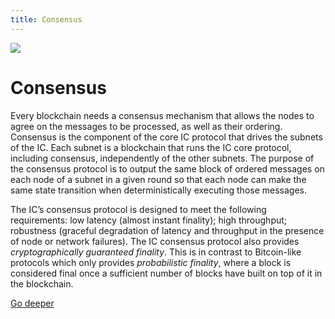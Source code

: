 ```yaml
---
title: Consensus
---
```


![](/img/how-it-works/consensus.webp)

# Consensus

Every blockchain needs a consensus mechanism that allows the nodes to agree on the messages to be processed, as well as their ordering. Consensus is the component of the core IC protocol that drives the subnets of the IC. Each subnet is a blockchain that runs the IC core protocol, including consensus, independently of the other subnets. The purpose of the consensus protocol is to output the same block of ordered messages on each node of a subnet in a given round so that each node can make the same state transition when deterministically executing those messages.

The IC’s consensus protocol is designed to meet the following requirements: low latency (almost instant finality); high throughput; robustness (graceful degradation of latency and throughput in the presence of node or network failures). The IC consensus protocol also provides *cryptographically guaranteed finality*. This is in contrast to Bitcoin-like protocols which only provides *probabilistic finality*, where a block is considered final once a sufficient number of blocks have built on top of it in the blockchain.

[Go deeper](/how-it-works/consensus/)
